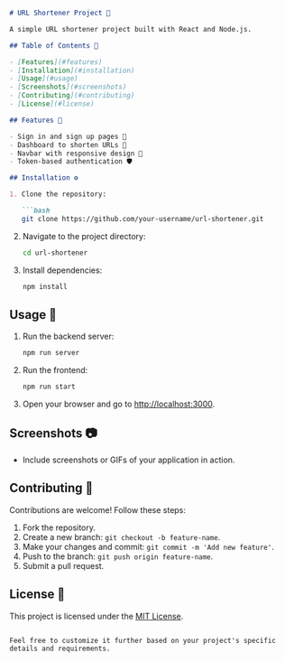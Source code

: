 

```markdown
# URL Shortener Project 🚀

A simple URL shortener project built with React and Node.js.

## Table of Contents 📑

- [Features](#features)
- [Installation](#installation)
- [Usage](#usage)
- [Screenshots](#screenshots)
- [Contributing](#contributing)
- [License](#license)

## Features 🌟

- Sign in and sign up pages 📝
- Dashboard to shorten URLs 🔗
- Navbar with responsive design 🍔
- Token-based authentication 🛡️

## Installation ⚙️

1. Clone the repository:

   ```bash
   git clone https://github.com/your-username/url-shortener.git
   ```

2. Navigate to the project directory:

   ```bash
   cd url-shortener
   ```

3. Install dependencies:

   ```bash
   npm install
   ```

## Usage 🚀

1. Run the backend server:

   ```bash
   npm run server
   ```

2. Run the frontend:

   ```bash
   npm run start
   ```

3. Open your browser and go to [http://localhost:3000](http://localhost:3000).

## Screenshots 📷

- Include screenshots or GIFs of your application in action.

## Contributing 🤝

Contributions are welcome! Follow these steps:

1. Fork the repository.
2. Create a new branch: `git checkout -b feature-name`.
3. Make your changes and commit: `git commit -m 'Add new feature'`.
4. Push to the branch: `git push origin feature-name`.
5. Submit a pull request.

## License 📜

This project is licensed under the [MIT License](LICENSE).
```

Feel free to customize it further based on your project's specific details and requirements.
